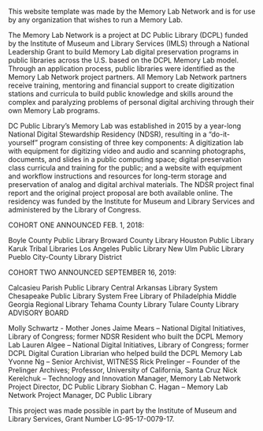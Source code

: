 This website template was made by the Memory Lab Network and is for use by any organization that wishes to run a Memory Lab.

The Memory Lab Network is a project at DC Public Library (DCPL) funded by the Institute of Museum and Library Services (IMLS) through a National Leadership Grant to build Memory Lab digital preservation programs in public libraries across the U.S. based on the DCPL Memory Lab model. Through an application process, public libraries were identified as the Memory Lab Network project partners. All Memory Lab Network partners receive training, mentoring and financial support to create digitization stations and curricula to build public knowledge and skills around the complex and paralyzing problems of personal digital archiving through their own Memory Lab programs.

DC Public Library’s Memory Lab was established in 2015 by a year-long National Digital Stewardship Residency (NDSR), resulting in a “do-it-yourself” program consisting of three key components: A digitization lab with equipment for digitizing video and audio and scanning photographs, documents, and slides in a public computing space; digital preservation class curricula and training for the public; and a website with equipment and workflow instructions and resources for long-term storage and preservation of analog and digital archival materials. The NDSR project final report and the original project proposal are both available online. The residency was funded by the Institute for Museum and Library Services and administered by the Library of Congress.

COHORT ONE
ANNOUNCED FEB. 1, 2018:

Boyle County Public Library
Broward County Library
Houston Public Library
Karuk Tribal Libraries
Los Angeles Public Library
New Ulm Public Library
Pueblo City-County Library District

COHORT TWO
ANNOUNCED SEPTEMBER 16, 2019:

Calcasieu Parish Public Library
Central Arkansas Library System
Chesapeake Public Library System
Free Library of Philadelphia
Middle Georgia Regional Library
Tehama County Library
Tulare County Library
ADVISORY BOARD

Molly Schwartz - Mother Jones
Jaime Mears – National Digital Initiatives, Library of Congress; former NDSR Resident who built the DCPL Memory Lab
Lauren Algee – National Digital Initiatives, Library of Congress; former DCPL Digital Curation Librarian who helped build the DCPL Memory Lab
Yvonne Ng – Senior Archivist, WITNESS
Rick Prelinger – Founder of the Prelinger Archives; Professor, University of California, Santa Cruz
Nick Kerelchuk – Technology and Innovation Manager, Memory Lab Network Project Director, DC Public Library
Siobhan C. Hagan – Memory Lab Network Project Manager, DC Public Library

This project was made possible in part by the Institute of Museum and Library Services, Grant Number LG-95-17-0079-17.
